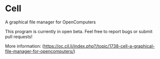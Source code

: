 # Cell
A graphical file manager for OpenComputers

This program is currently in open beta. Feel free to report bugs or submit pull requests!

More information: (https://oc.cil.li/index.php?/topic/1738-cell-a-graphical-file-manager-for-opencomputers/)
